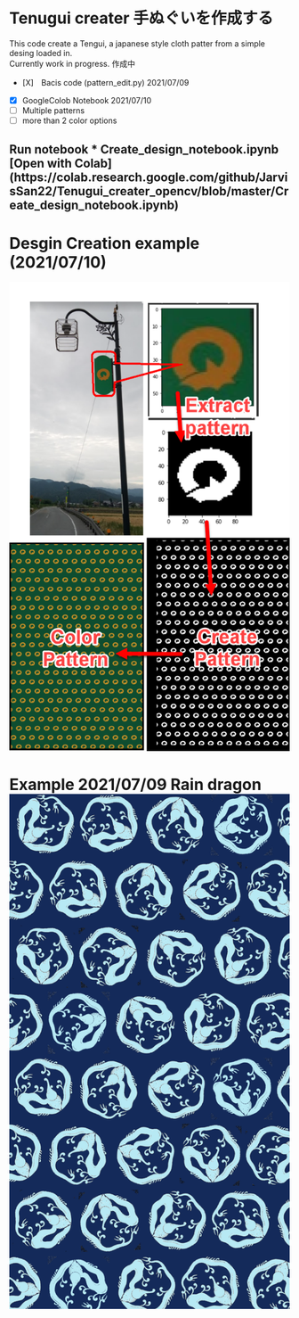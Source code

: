 # Tenugui creater 手ぬぐいを作成する
This code create a Tengui, a japanese style cloth patter from a simple desing loaded in.
<br>
Currently work in progress. 作成中
<br>

* [X]　Bacis code (pattern_edit.py) 2021/07/09
* [X]  GoogleColob Notebook 2021/07/10
* [ ]  Multiple patterns 
* [ ]  more than 2 color options 

<h2> Run notebook 
* Create_design_notebook.ipynb
[Open with Colab](https://colab.research.google.com/github/JarvisSan22/Tenugui_creater_opencv/blob/master/Create_design_notebook.ipynb)

 
<h1>Desgin Creation example (2021/07/10) </h1>
<img src="process.png" width="600">
<h1> Example 2021/07/09 Rain dragon
<img src="/test_pic/Tenugui_raindragon.png" width="600">
